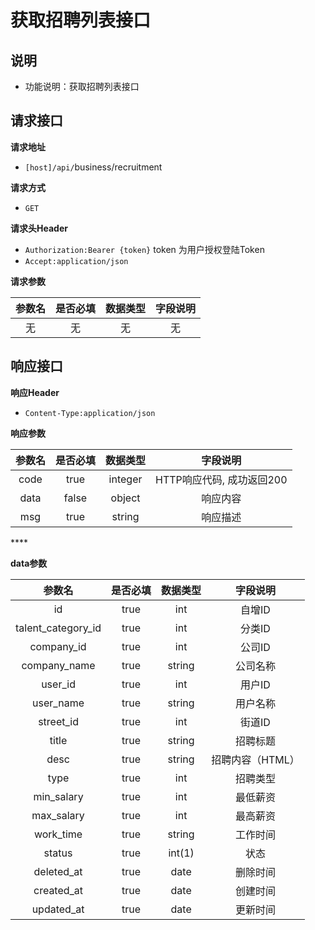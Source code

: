 # 获取招聘列表接口



## 说明

* 功能说明：获取招聘列表接口

## 请求接口

**请求地址**

* `[host]/api/`business/recruitment

**请求方式**

* `GET`

**请求头Header**

* `Authorization:Bearer {token}` token 为用户授权登陆Token
* `Accept:application/json`

**请求参数**

| 参数名 | 是否必填 | 数据类型 | 字段说明 |
| :---: | :---: | :---: | :---: |
| 无 | 无 | 无 | 无 |

## 响应接口

**响应Header**

* `Content-Type:application/json`

**响应参数**

| 参数名 | 是否必填 | 数据类型 | 字段说明 |
| :---: | :---: | :---: | :---: |
| code | true | integer | HTTP响应代码, 成功返回200 |
| data | false | object | 响应内容 |
| msg | true | string | 响应描述 |

\*\*\*\*

**data参数**

| 参数名 | 是否必填 | 数据类型 | 字段说明 |
| :---: | :---: | :---: | :---: |
| id | true | int | 自增ID |
| talent\_category\_id | true | int | 分类ID |
| company\_id | true | int | 公司ID |
| company\_name | true | string | 公司名称 |
| user\_id | true | int | 用户ID |
| user\_name | true | string | 用户名称 |
| street\_id | true | int | 街道ID |
| title | true | string | 招聘标题 |
| desc | true | string | 招聘内容（HTML） |
| type | true | int | 招聘类型 |
| min\_salary | true | int | 最低薪资 |
| max\_salary | true | int | 最高薪资 |
| work\_time | true | string | 工作时间 |
| status | true | int\(1\) | 状态 |
| deleted\_at | true | date | 删除时间 |
| created\_at | true | date | 创建时间 |
| updated\_at | true | date | 更新时间 |

